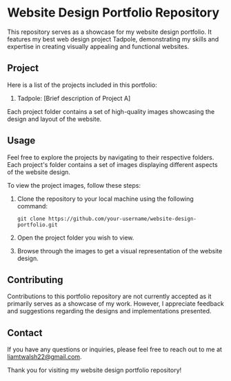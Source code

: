 # Website Design Portfolio Repository

This repository serves as a showcase for my website design portfolio. It features my best web design project Tadpole, demonstrating my skills and expertise in creating visually appealing and functional websites. 

## Project

Here is a list of the projects included in this portfolio:

1. Tadpole: [Brief description of Project A]

Each project folder contains a set of high-quality images showcasing the design and layout of the website.

## Usage

Feel free to explore the projects by navigating to their respective folders. Each project's folder contains a set of images displaying different aspects of the website design.

To view the project images, follow these steps:

1. Clone the repository to your local machine using the following command:
   ```
   git clone https://github.com/your-username/website-design-portfolio.git
   ```

2. Open the project folder you wish to view.

3. Browse through the images to get a visual representation of the website design.

## Contributing

Contributions to this portfolio repository are not currently accepted as it primarily serves as a showcase of my work. However, I appreciate feedback and suggestions regarding the designs and implementations presented.

## Contact

If you have any questions or inquiries, please feel free to reach out to me at [liamtwalsh22@gmail.com](mailto:liamtwalsh22@gmail.com).

Thank you for visiting my website design portfolio repository!
